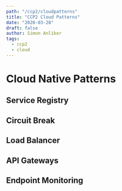 ```yaml
---
path: "/ccp2/cloudpatterns"
title: "CCP2 Cloud Patterns"
date: "2020-03-28"
draft: false
author: Simon Anliker
tags:
  - ccp2
  - cloud
---
```


<!-- CNA2 -->

# Cloud Native Patterns



## Service Registry



## Circuit Break

## Load Balancer

## API Gateways

## Endpoint Monitoring

